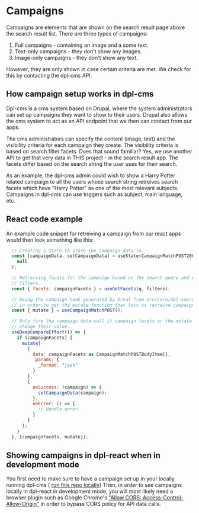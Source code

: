 # Campaigns

Campaigns are elements that are shown on the search result page above the search
result list. There are three types of campaigns:

1. Full campaigns - containing an image and a some text.
2. Text-only campaigns - they don't show any images.
3. Image-only campaigns - they don't show any text.

However, they are only shown in case certain criteria are met. We check for this
by contacting the dpl-cms API.

## How campaign setup works in dpl-cms

Dpl-cms is a cms system based on Drupal, where the system administrators can set
up campaigns they want to show to their users. Drupal also allows the cms system
to act as an API endpoint that we then can contact from our apps.

The cms administrators can specify the content (image, text) and the visibility
criteria for each campaign they create. The visibility criteria is based on
search filter facets.
Does that sound familiar? Yes, we use another API to get that very data
in THIS project - in the search result app.
The facets differ based on the search string the user uses for their search.

As an example, the dpl-cms admin could wish to show a Harry Potter related
campaign to all the users whose search string retreives search facets which
have "Harry Potter" as one of the most relevant subjects.
Campaigns in dpl-cms can use triggers such as subject, main language, etc.

## React code example

An example code snippet for retreiving a campaign from our react apps would then
look something like this:

```javascript
  // Creating a state to store the campaign data in.
  const [campaignData, setCampaignData] = useState<CampaignMatchPOST200 | null>(
    null
  );

  // Retreiving facets for the campaign based on the search query and existing
  // filters.
  const { facets: campaignFacets } = useGetFacets(q, filters);

  // Using the campaign hook generated by Orval from src/core/dpl-cms/dpl-cms.ts
  // in order to get the mutate function that lets us retreive campaigns.
  const { mutate } = useCampaignMatchPOST();

  // Only fire the campaign data call if campaign facets or the mutate function
  // change their value.
  useDeepCompareEffect(() => {
    if (campaignFacets) {
      mutate(
        {
          data: campaignFacets as CampaignMatchPOSTBodyItem[],
           params: {
            _format: "json"
          }
        },
        {
          onSuccess: (campaign) => {
            setCampaignData(campaign);
          },
          onError: () => {
            // Handle error.
          }
        }
      );
    }
  }, [campaignFacets, mutate]);

```

## Showing campaigns in dpl-react when in development mode

You first need to make sure to have a campaign set up in your locally running
dpl-cms (
[run this repo locally](https://github.com/danskernesdigitalebibliotek/dpl-cms))
Then, in order to see campaigns locally in dpl-react in development mode, you
will most likely need a browser plugin such as Google Chrome's
["Allow CORS: Access-Control-Allow-Origin"](https://chrome.google.com/webstore/detail/allow-cors-access-control/lhobafahddgcelffkeicbaginigeejlf?hl=en)
in order to bypass CORS policy for API data calls.
